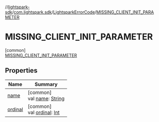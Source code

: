 //[lightspark-sdk](../../../../index.md)/[com.lightspark.sdk](../../index.md)/[LightsparkErrorCode](../index.md)/[MISSING_CLIENT_INIT_PARAMETER](index.md)

# MISSING_CLIENT_INIT_PARAMETER

[common]\
[MISSING_CLIENT_INIT_PARAMETER](index.md)

## Properties

| Name | Summary |
|---|---|
| [name](../../../com.lightspark.sdk.model/-transaction/-type/-u-n-k-n-o-w-n/index.md#-372974862%2FProperties%2F-962664521) | [common]<br>val [name](../../../com.lightspark.sdk.model/-transaction/-type/-u-n-k-n-o-w-n/index.md#-372974862%2FProperties%2F-962664521): [String](https://kotlinlang.org/api/latest/jvm/stdlib/kotlin/-string/index.html) |
| [ordinal](../../../com.lightspark.sdk.model/-transaction/-type/-u-n-k-n-o-w-n/index.md#-739389684%2FProperties%2F-962664521) | [common]<br>val [ordinal](../../../com.lightspark.sdk.model/-transaction/-type/-u-n-k-n-o-w-n/index.md#-739389684%2FProperties%2F-962664521): [Int](https://kotlinlang.org/api/latest/jvm/stdlib/kotlin/-int/index.html) |
